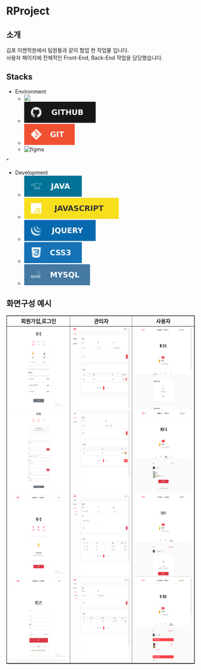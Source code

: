 # RProject
<h2>소개</h2>
    김포 이젠학원에서 팀원들과 같이 협업 한 작업물 입니다.
    <br>사용자 페이지에 전체적인 Front-End, Back-End 작업을 담당했습니다.

<h2>Stacks </h2>

+ Environment
    *  <img src="https://img.shields.io/badge/Spring-6DB33F?style=for-the-badge&logo=spring&logoColor=white">
    *  <img src="https://github.com/parkhongjoon/RProject/blob/main/img/github.svg" alt="github">
    *  <img src="https://github.com/parkhongjoon/RProject/blob/main/img/git.svg" alt="git">
    *  <img src="https://img.shields.io/badge/Figma-F24E1E?style=for-the-badge&logo=figma&logoColor=white" alt="figma">
    
"
+ Development
    * <img src="https://github.com/parkhongjoon/RProject/blob/main/img/java.svg" alt="java">
    * <img src="https://github.com/parkhongjoon/RProject/blob/main/img/js.svg" alt="js">
    * <img src="https://github.com/parkhongjoon/RProject/blob/main/img/jq.svg" alt="jq">
    * <img src="https://github.com/parkhongjoon/RProject/blob/main/img/css.svg" alt="css">
    * <img src="https://github.com/parkhongjoon/RProject/blob/main/img/sql.svg" alt="sql">

<div>
    <h2>화면구성 예시</h2>
    <table border="1" align="center">
        <thead>
            <tr>
                <th align="center">회원가입,로그인</th>
                <th align="center">관리자</th>
                <th align="center">사용자</th>
            </tr>
        </thead>
        <tbody>
            <tr>
                <td align="center">
                    <img src="https://github.com/parkhongjoon/RProject/blob/main/img/회원가입1.png" width="1200" height="220" alt="회원가입1">
                    <img src="https://github.com/parkhongjoon/RProject/blob/main/img/회원가입2.png" width="1200" height="220" alt="회원가입2">
                    <img src="https://github.com/parkhongjoon/RProject/blob/main/img/회원가입3.png" width="1200" height="220" alt="회원가입3">
                    <img src="https://github.com/parkhongjoon/RProject/blob/main/img/로그인1.png" width="1200" height="220" alt="로그인1">
                </td>
                <td align="center">
                    <img src="https://github.com/parkhongjoon/RProject/blob/main/img/관리자1.png" width="1200" height="220" alt="관리자1">
                    <img src="https://github.com/parkhongjoon/RProject/blob/main/img/관리자2.png" width="1200" height="220" alt="관리자2">
                    <img src="https://github.com/parkhongjoon/RProject/blob/main/img/관리자3.png" width="1200" height="220" alt="관리자3">
                    <img src="https://github.com/parkhongjoon/RProject/blob/main/img/관리자4.png" width="1200" height="220" alt="관리자4">
                </td>
                <td align="center">
                    <img src="https://github.com/parkhongjoon/RProject/blob/main/img/사용자1.png" width="1200" height="220" alt="사용자1">
                    <img src="https://github.com/parkhongjoon/RProject/blob/main/img/사용자3.png" width="1200" height="220" alt="사용자3">
                    <img src="https://github.com/parkhongjoon/RProject/blob/main/img/사용자4 예약없음.png" width="1200" height="220" alt="사용자4 예약없음">
                    <img src="https://github.com/parkhongjoon/RProject/blob/main/img/사용자4 예약 유.png" width="1200" height="220" alt="사용자4 예약 유">
                </td>
            </tr>
        </tbody>
    </table>
</div>

